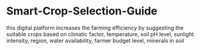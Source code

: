 # Smart-Crop-Selection-Guide
this digital platform increases the farming efficiency by suggesting the suitable crops based on climatic factor, temperature, soil pH level, sunlight intensity, region, water availability, farmer budget level, minerals in soil
